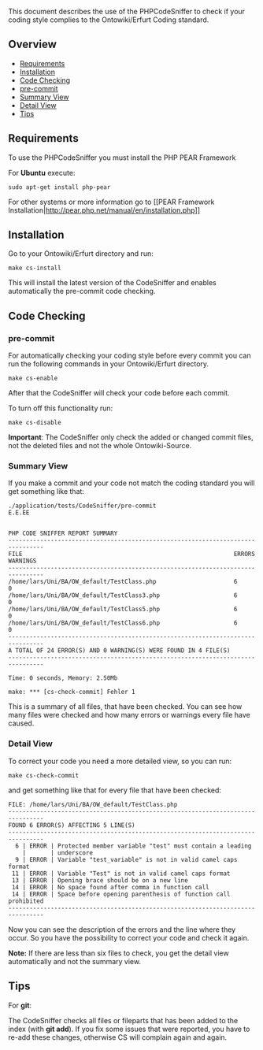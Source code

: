 This document describes the use of the PHPCodeSniffer to check if your coding style complies to the Ontowiki/Erfurt Coding standard.

## Overview ##

* [Requirements](#requirements)
* [Installation](#installation)
* [Code Checking](#codechecking)
 * [pre-commit](#precommit)
 * [Summary View](#summaryview)
 * [Detail View](#detailview)
* [Tips](#tips)

<a id="requirements"></a>
## Requirements ##

To use the PHPCodeSniffer you must install the PHP PEAR Framework

For **Ubuntu** execute:

    sudo apt-get install php-pear


For other systems or more information go to
[[PEAR Framework Installation|http://pear.php.net/manual/en/installation.php]]

<a id="installation"></a>
## Installation ##

Go to your Ontowiki/Erfurt directory and run:

    make cs-install


This will install the latest version of the CodeSniffer and enables automatically the pre-commit code checking.

<a id="codechecking"></a>
## Code Checking ##
<a id="precommit"></a>
### pre-commit ###
For automatically checking your coding style before every commit you can run the following commands in your Ontowiki/Erfurt directory.

    make cs-enable

After that the CodeSniffer will check your code before each commit.

To turn off this functionality run:

    make cs-disable

**Important**:
The CodeSniffer only check the added or changed commit files, not the deleted files and not the whole Ontowiki-Source.

<a id="summaryview"></a>
### Summary View ###
If you make a commit and your code not match the coding standard you will get something like that:

    ./application/tests/CodeSniffer/pre-commit
    E.E.EE


    PHP CODE SNIFFER REPORT SUMMARY
    --------------------------------------------------------------------------------
    FILE                                                            ERRORS  WARNINGS
    --------------------------------------------------------------------------------
    /home/lars/Uni/BA/OW_default/TestClass.php                      6       0
    /home/lars/Uni/BA/OW_default/TestClass3.php                     6       0
    /home/lars/Uni/BA/OW_default/TestClass5.php                     6       0
    /home/lars/Uni/BA/OW_default/TestClass6.php                     6       0
    --------------------------------------------------------------------------------
    A TOTAL OF 24 ERROR(S) AND 0 WARNING(S) WERE FOUND IN 4 FILE(S)
    --------------------------------------------------------------------------------

    Time: 0 seconds, Memory: 2.50Mb

    make: *** [cs-check-commit] Fehler 1

This is a summary of all files, that have been checked. You can see how many files were checked and how many errors or warnings every file have caused.

<a id="detailview"></a>
### Detail View ###
To correct your code you need a more detailed view, so you can run:

    make cs-check-commit

and get something like that for every file that have been checked:

    FILE: /home/lars/Uni/BA/OW_default/TestClass.php
    --------------------------------------------------------------------------------
    FOUND 6 ERROR(S) AFFECTING 5 LINE(S)
    --------------------------------------------------------------------------------
      6 | ERROR | Protected member variable "test" must contain a leading
        |       | underscore
      9 | ERROR | Variable "test_variable" is not in valid camel caps format
     11 | ERROR | Variable "Test" is not in valid camel caps format
     13 | ERROR | Opening brace should be on a new line
     14 | ERROR | No space found after comma in function call
     14 | ERROR | Space before opening parenthesis of function call prohibited
    --------------------------------------------------------------------------------

Now you can see the description of the errors and the line where they occur.
So you have the possibility to correct your code and check it again.

**Note:** If there are less than six files to check, you get the detail view automatically and not the summary view.

<a id="tips"></a>
## Tips ##
For **git**:

The CodeSniffer checks all files or fileparts that has been added to the index (with **git add**). If you fix some issues that were reported, you have to re-add these changes, otherwise CS will complain again and again.